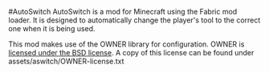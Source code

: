 #AutoSwitch
AutoSwitch is a mod for Minecraft using the Fabric mod loader. It is designed to automatically change the player's tool 
to the correct one when it is being used.



This mod makes use of the OWNER library for configuration.
OWNER is [licensed under the BSD license](http://owner.aeonbits.org/docs/license/). A copy of this license can be found 
under assets/aswitch/OWNER-license.txt